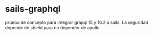 # sails-graphql
 prueba de concepto para integrar grapql 15 y 16.2 a sails. La seguridad depende de shield para no depender de apollo
